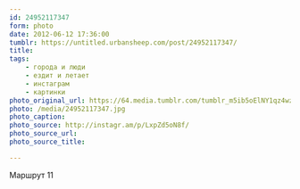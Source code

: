 ```yaml
---
id: 24952117347
form: photo
date: 2012-06-12 17:36:00
tumblr: https://untitled.urbansheep.com/post/24952117347/
title:
tags:
    - города и люди
    - ездит и летает
    - инстаграм
    - картинки
photo_original_url: https://64.media.tumblr.com/tumblr_m5ib5oElNY1qz4wzio1_640.jpg
photo: /media/24952117347.jpg
photo_caption: 
photo_source: http://instagr.am/p/LxpZd5oN8f/
photo_source_url:
photo_source_title:

---
```


<p>Маршрут 11</p>
